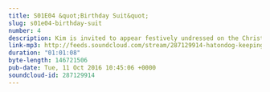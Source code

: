 ```yaml
---
title: S01E04 &quot;Birthday Suit&quot;
slug: s01e04-birthday-suit
number: 4
description: Kim is invited to appear festively undressed on the Christmas cover of Playboy, but is worried about just how undressed that will need to be. Kris is less concerned. And just how will Bruce feel about all this?
link-mp3: http://feeds.soundcloud.com/stream/287129914-hatondog-keeping-up-with-keeping-up-with-the-kardashians-ep4-s01e04-birthday-suit.mp3
duration: "01:01:08"
byte-length: 146721506
pub-date: Tue, 11 Oct 2016 10:45:06 +0000
soundcloud-id: 287129914
---
```

